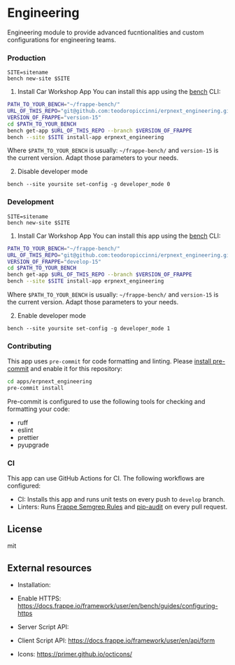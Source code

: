 # Engineering

Engineering module to provide advanced fucntionalities and custom configurations for engineering teams.




### Production
```
SITE=sitename
bench new-site $SITE
```

1. Install Car Workshop App
You can install this app using the [bench](https://github.com/frappe/bench) CLI:
```bash
PATH_TO_YOUR_BENCH="~/frappe-bench/"
URL_OF_THIS_REPO="git@github.com:teodoropiccinni/erpnext_engineering.git"
VERSION_OF_FRAPPE="version-15"
cd $PATH_TO_YOUR_BENCH
bench get-app $URL_OF_THIS_REPO --branch $VERSION_OF_FRAPPE
bench --site $SITE install-app erpnext_engineering
```
Where `$PATH_TO_YOUR_BENCH` is usually: `~/frappe-bench/` and `version-15` is the current version. Adapt those parameters to your needs.

2. Disable developer mode
```
bench --site yoursite set-config -g developer_mode 0
```



### Development
```
SITE=sitename
bench new-site $SITE
```

1. Install Car Workshop App
You can install this app using the [bench](https://github.com/frappe/bench) CLI:
```bash
PATH_TO_YOUR_BENCH="~/frappe-bench/"
URL_OF_THIS_REPO="git@github.com:teodoropiccinni/erpnext_engineering.git"
VERSION_OF_FRAPPE="develop-15"
cd $PATH_TO_YOUR_BENCH
bench get-app $URL_OF_THIS_REPO --branch $VERSION_OF_FRAPPE
bench --site $SITE install-app erpnext_engineering
```
Where `$PATH_TO_YOUR_BENCH` is usually: `~/frappe-bench/` and `version-15` is the current version. Adapt those parameters to your needs.

2. Enable developer mode
```
bench --site yoursite set-config -g developer_mode 1
```





### Contributing

This app uses `pre-commit` for code formatting and linting. Please [install pre-commit](https://pre-commit.com/#installation) and enable it for this repository:

```bash
cd apps/erpnext_engineering
pre-commit install
```

Pre-commit is configured to use the following tools for checking and formatting your code:

- ruff
- eslint
- prettier
- pyupgrade

### CI

This app can use GitHub Actions for CI. The following workflows are configured:

- CI: Installs this app and runs unit tests on every push to `develop` branch.
- Linters: Runs [Frappe Semgrep Rules](https://github.com/frappe/semgrep-rules) and [pip-audit](https://pypi.org/project/pip-audit/) on every pull request.

## License

mit

## External resources
* Installation: 
* Enable HTTPS: https://docs.frappe.io/framework/user/en/bench/guides/configuring-https
* Server Script API: 
* Client Script API: https://docs.frappe.io/framework/user/en/api/form

* Icons: https://primer.github.io/octicons/

